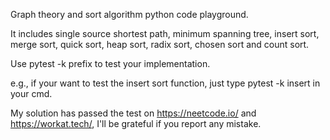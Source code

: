 Graph theory and sort algorithm python code playground.

It includes single source shortest path, minimum spanning tree, insert sort, merge sort, quick sort, heap sort, radix sort, chosen sort and count sort.

Use pytest -k prefix to test your implementation.

e.g., if your want to test the insert sort function, just type pytest -k insert in your cmd.


My solution has passed the test on https://neetcode.io/ and https://workat.tech/, I'll be grateful if you report any mistake.
